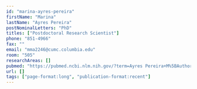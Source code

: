 ```yaml
---
id: "marina-ayres-pereira"
firstName: "Marina"
lastName: "Ayres Pereira"
postNominalLetters: "PhD"
titles: ["Postdoctoral Research Scientist"]
phone: "851-4966"
fax: ""
email: "mma2246@cumc.columbia.edu"
room: "505"
researchAreas: []
pubmed: "https://pubmed.ncbi.nlm.nih.gov/?term=Ayres Pereira+M%5BAuthor%5D"
url: []
tags: ["page-format:long", "publication-format:recent"]
---
```

